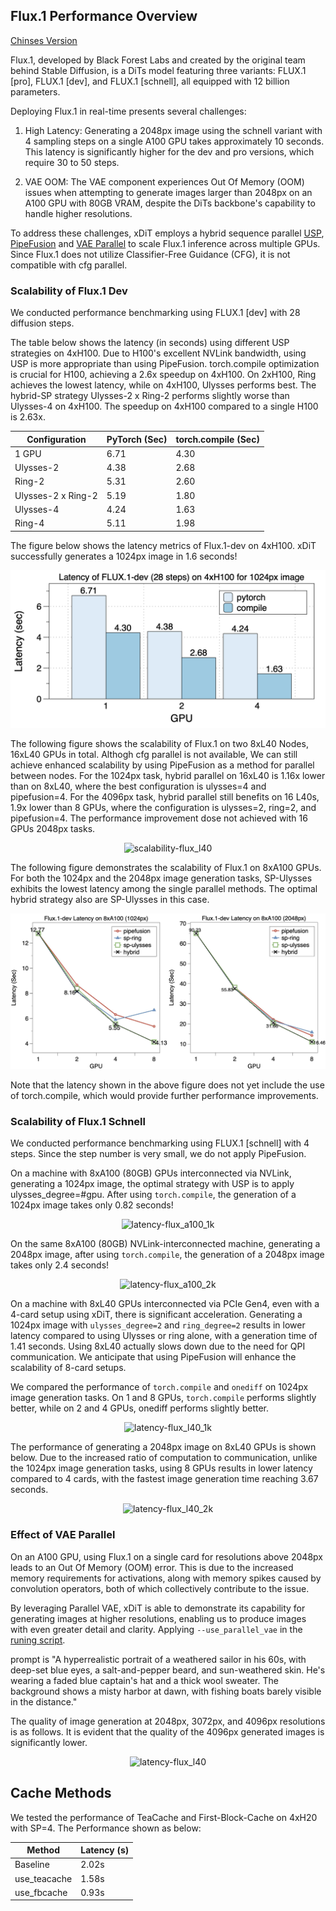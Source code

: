 ## Flux.1 Performance Overview
[Chinses Version](./flux_zh.md)

Flux.1, developed by Black Forest Labs and created by the original team behind Stable Diffusion, is a DiTs model featuring three variants: FLUX.1 [pro], FLUX.1 [dev], and FLUX.1 [schnell], all equipped with 12 billion parameters.

Deploying Flux.1 in real-time presents several challenges:

1. High Latency: Generating a 2048px image using the schnell variant with 4 sampling steps on a single A100 GPU takes approximately 10 seconds. This latency is significantly higher for the dev and pro versions, which require 30 to 50 steps.

2. VAE OOM: The VAE component experiences Out Of Memory (OOM) issues when attempting to generate images larger than 2048px on an A100 GPU with 80GB VRAM, despite the DiTs backbone's capability to handle higher resolutions.

To address these challenges, xDiT employs a hybrid sequence parallel [USP](https://arxiv.org/abs/2405.07719), [PipeFusion](https://arxiv.org/abs/2405.14430) and [VAE Parallel](https://github.com/xdit-project/DistVAE) to scale Flux.1 inference across multiple GPUs.
Since Flux.1 does not utilize Classifier-Free Guidance (CFG), it is not compatible with cfg parallel.

### Scalability of Flux.1 Dev

We conducted performance benchmarking using FLUX.1 [dev] with 28 diffusion steps.

The table below shows the latency (in seconds) using different USP strategies on 4xH100. Due to H100's excellent NVLink bandwidth, using USP is more appropriate than using PipeFusion.
torch.compile optimization is crucial for H100, achieving a 2.6x speedup on 4xH100.
On 2xH100, Ring achieves the lowest latency, while on 4xH100, Ulysses performs best. The hybrid-SP strategy Ulysses-2 x Ring-2 performs slightly worse than Ulysses-4 on 4xH100.
The speedup on 4xH100 compared to a single H100 is 2.63x.

<div align="center">

| Configuration | PyTorch (Sec) | torch.compile (Sec) |
|--------------|---------|---------|
| 1 GPU | 6.71 | 4.30 |
| Ulysses-2 | 4.38 | 2.68 |
| Ring-2 | 5.31 | 2.60 |
| Ulysses-2 x Ring-2 | 5.19 | 1.80 |
| Ulysses-4 | 4.24 | 1.63 |
| Ring-4 | 5.11 | 1.98 |

</div>

The figure below shows the latency metrics of Flux.1-dev on 4xH100. xDiT successfully generates a 1024px image in 1.6 seconds!

<div align="center">
    <img src="https://raw.githubusercontent.com/xdit-project/xdit_assets/main/performance/flux/Flux-1K-H100.png" 
    alt="scalability-flux_h100">
</div>

The following figure shows the scalability of Flux.1 on two 8xL40 Nodes, 16xL40 GPUs in total. 
Althogh cfg parallel is not available, We can still achieve enhanced scalability by using PipeFusion as a method for parallel between nodes.
For the 1024px task, hybrid parallel on 16xL40 is 1.16x lower than on 8xL40, where the best configuration is ulysses=4 and pipefusion=4.
For the 4096px task, hybrid parallel still benefits on 16 L40s, 1.9x lower than 8 GPUs, where the configuration is ulysses=2, ring=2, and pipefusion=4.
The performance improvement dose not achieved with 16 GPUs 2048px tasks.

<div align="center">
    <img src="https://raw.githubusercontent.com/xdit-project/xdit_assets/main/performance/scalability/Flux-16L40-crop.png" 
    alt="scalability-flux_l40">
</div>

The following figure demonstrates the scalability of Flux.1 on 8xA100 GPUs.
For both the 1024px and the 2048px image generation tasks, SP-Ulysses exhibits the lowest latency among the single parallel methods. The optimal hybrid strategy also are SP-Ulysses in this case.

<div align="center">
    <img src="https://raw.githubusercontent.com/xdit-project/xdit_assets/main/performance/scalability/Flux-A100-crop.png" 
    alt="scalability-flux_l40">
</div>

Note that the latency shown in the above figure does not yet include the use of torch.compile, which would provide further performance improvements.

### Scalability of Flux.1 Schnell

We conducted performance benchmarking using FLUX.1 [schnell] with 4 steps.
Since the step number is very small, we do not apply PipeFusion.

On a machine with 8xA100 (80GB) GPUs interconnected via NVLink, generating a 1024px image, the optimal strategy with USP is to apply ulysses_degree=#gpu. After using `torch.compile`, the generation of a 1024px image takes only 0.82 seconds!

<div align="center">
    <img src="https://raw.githubusercontent.com/xdit-project/xdit_assets/main/performance/flux/Flux-1K-A100.png" 
    alt="latency-flux_a100_1k">
</div>

On the same 8xA100 (80GB) NVLink-interconnected machine, generating a 2048px image, after using `torch.compile`, the generation of a 2048px image takes only 2.4 seconds!

<div align="center">
    <img src="https://raw.githubusercontent.com/xdit-project/xdit_assets/main/performance/flux/Flux-2K-A100.png" 
    alt="latency-flux_a100_2k">
</div>

On a machine with 8xL40 GPUs interconnected via PCIe Gen4, even with a 4-card setup using xDiT, there is significant acceleration. Generating a 1024px image with `ulysses_degree=2` and `ring_degree=2` results in lower latency compared to using Ulysses or ring alone, with a generation time of 1.41 seconds. Using 8xL40 actually slows down due to the need for QPI communication. 
We anticipate that using PipeFusion will enhance the scalability of 8-card setups.

We compared the performance of `torch.compile` and `onediff` on 1024px image generation tasks. On 1 and 8 GPUs, `torch.compile` performs slightly better, while on 2 and 4 GPUs, onediff performs slightly better.

<div align="center">
    <img src="https://raw.githubusercontent.com/xdit-project/xdit_assets/main/performance/flux/Flux-1k-L40.png" 
    alt="latency-flux_l40_1k">
</div>

The performance of generating a 2048px image on 8xL40 GPUs is shown below. Due to the increased ratio of computation to communication, unlike the 1024px image generation tasks, using 8 GPUs results in lower latency compared to 4 cards, with the fastest image generation time reaching 3.67 seconds.

<div align="center">
    <img src="https://raw.githubusercontent.com/xdit-project/xdit_assets/main/performance/flux/Flux-2k-L40.png" 
    alt="latency-flux_l40_2k">
</div>

### Effect of VAE Parallel

On an A100 GPU, using Flux.1 on a single card for resolutions above 2048px leads to an Out Of Memory (OOM) error. 
This is due to the increased memory requirements for activations, along with memory spikes caused by convolution operators, both of which collectively contribute to the issue.

By leveraging Parallel VAE, xDiT is able to demonstrate its capability for generating images at higher resolutions, enabling us to produce images with even greater detail and clarity. Applying `--use_parallel_vae` in the [runing script](../../examples/run.sh).

prompt is "A hyperrealistic portrait of a weathered sailor in his 60s, with deep-set blue eyes, a salt-and-pepper beard, and sun-weathered skin. He's wearing a faded blue captain's hat and a thick wool sweater. The background shows a misty harbor at dawn, with fishing boats barely visible in the distance."

The quality of image generation at 2048px, 3072px, and 4096px resolutions is as follows. It is evident that the quality of the 4096px generated images is significantly lower.

<div align="center">
    <img src="https://raw.githubusercontent.com/xdit-project/xdit_assets/main/performance/flux/flux_image.png" 
    alt="latency-flux_l40">
</div>


## Cache Methods

We tested the performance of TeaCache and First-Block-Cache on 4xH20 with SP=4.
The Performance shown as below:

<div align="center">

| Method          | Latency (s) |
|----------------|--------|
| Baseline       | 2.02s  |
| use_teacache   | 1.58s  |
| use_fbcache    | 0.93s  |

</div>
